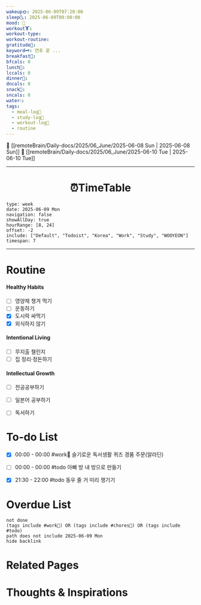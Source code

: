 ```yaml
---
wakeup🌞: 2025-06-09T07:20:00
sleep🌜: 2025-06-09T00:00:00
mood: 🥱
workout🏋️: 
workout-type: 
workout-routine: 
gratitude🙏: 
keyword🗝️: 연휴 끝 ...
breakfast🍳: 
bfcals: 0
lunch🍚: 
lccals: 0
dinner🥗: 
dncals: 0
snack🍬: 
sncals: 0
water💧: 
tags:
  - meal-log📝
  - study-log📓
  - workout-log💪
  - routine
---
```


🔺 [[remoteBrain/Daily-docs/2025/06_June/2025-06-08 Sun | 2025-06-08 Sun]]
🔻 [[remoteBrain/Daily-docs/2025/06_June/2025-06-10 Tue | 2025-06-10 Tue]]
___
<h1> <center>⏰TimeTable </center> </h1>

```gEvent
type: week
date: 2025-06-09 Mon
navigation: false
showAllDay: true
hourRange: [8, 24]
offset: -2
include: ["Default", "Todoist", "Korea", "Work", "Study", "WOOYEON"]
timespan: 7
```

--- 


# Routine 

####  Healthy Habits
- [ ] 영양제 챙겨 먹기
- [ ] 운동하기
- [x] 도시락 싸먹기
- [x] 외식하지 않기

####  Intentional Living 
- [ ] 무지출 챌린지 
- [ ] 집 정리·정돈하기

#### Intellectual Growth
- [ ] 전공공부하기
- [ ] 일본어 공부하기
- [ ] 독서하기



# To-do List

- [x] 00:00 - 00:00 #work💼 슬기로운 독서생활 퀴즈 경품 주문(알라딘)
- [ ] 00:00 - 00:00 #todo 아빠 방 내 방으로 만들기
- [x] 21:30 - 22:00 #todo 동우 줄 거 미리 챙기기


# Overdue List
```tasks
not done
(tags include #work💼) OR (tags include #chores🧺) OR (tags include #todo)
path does not include 2025-06-09 Mon
hide backlink
```

# Related Pages



# Thoughts & Inspirations


